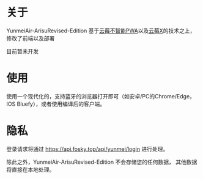 # 关于

YunmeiAir-ArisuRevised-Edition 基于[云莓不智能PWA](https://github.com/zxy19/yunmei_unintelligent_pwa)以及[云莓X](https://github.com/FoskyM/YunmeiX)的技术之上，修改了前端以及部署

目前暂未开发


# 使用

使用一个现代化的，支持蓝牙的浏览器打开即可（如安卓/PC的Chrome/Edge，IOS Bluefy），或者使用编译后的客户端。

# 隐私

登录请求将通过 https://api.fosky.top/api/yunmei/login 进行处理。

除此之外，YunmeiAir-ArisuRevised-Edition 不会存储您的任何数据， 其他数据将直接在本地处理。
